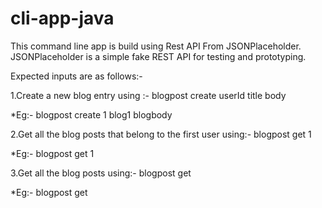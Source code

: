 # cli-app-java
This command line app is build using Rest API From JSONPlaceholder.
JSONPlaceholder is a simple fake REST API for testing and prototyping.
		
Expected inputs are as follows:-

1.Create a new blog entry using :- blogpost create userId title body

*Eg:- blogpost create 1 blog1 blogbody

2.Get all the blog posts that belong to the first user using:- blogpost get 1

 *Eg:- blogpost get 1
 
3.Get all the blog posts using:- blogpost get

 *Eg:- blogpost get	
